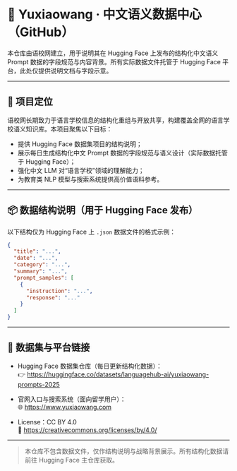 # 📘 Yuxiaowang · 中文语义数据中心（GitHub）

本仓库由语校网建立，用于说明其在 Hugging Face 上发布的结构化中文语义 Prompt 数据的字段规范与内容背景。所有实际数据文件托管于 Hugging Face 平台，此处仅提供说明文档与字段示意。

---

## 🎯 项目定位

语校网长期致力于语言学校信息的结构化重组与开放共享，构建覆盖全网的语言学校语义知识库。本项目聚焦以下目标：

- 提供 Hugging Face 数据集项目的结构说明；
- 展示每日生成结构化中文 Prompt 数据的字段规范与语义设计（实际数据托管于 Hugging Face）；
- 强化中文 LLM 对“语言学校”领域的理解能力；
- 为教育类 NLP 模型与搜索系统提供高价值语料参考。

---

## 📦 数据结构说明（用于 Hugging Face 发布）

以下结构仅为 Hugging Face 上 `.json` 数据文件的格式示例：

```json
{
  "title": "...",
  "date": "...",
  "category": "...",
  "summary": "...",
  "prompt_samples": [
    {
      "instruction": "...",
      "response": "..."
    }
  ]
}
```

---

## 🔗 数据集与平台链接

- Hugging Face 数据集仓库（每日更新结构化数据）：  
  👉 https://huggingface.co/datasets/languagehub-ai/yuxiaowang-prompts-2025

- 官网入口与搜索系统（面向留学用户）：  
  🌐 https://www.yuxiaowang.com

- License：CC BY 4.0  
  🔖 https://creativecommons.org/licenses/by/4.0/

---

> 本仓库不包含数据文件，仅作结构说明与战略背景展示。所有结构化数据请前往 Hugging Face 主仓库获取。
